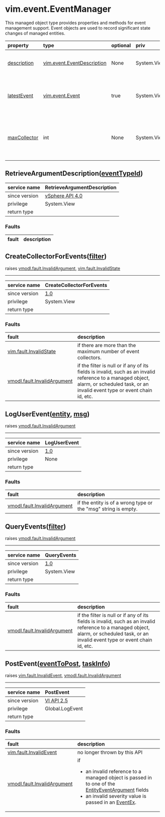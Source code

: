 vim.event.EventManager
======================


This managed object type provides properties and methods for   event management support.   Event objects are used to record significant state changes of   managed entities.

| property | type | optional | priv | desc |
|:---------|:-----|:---------|:-----|:-----|
| <a href='description'>description</a> | [vim.event.EventDescription](vim.event.EventDescription.md "vim.event.EventDescription") | None | System.View | Static descriptive strings used in events. |
| <a href='latestEvent'>latestEvent</a> | [vim.event.Event](vim.event.Event.md "vim.event.Event") | true | System.View | The latest event that happened on the VirtualCenter server. |
| <a href='maxCollector'>maxCollector</a> | int | None | System.View | For each client, the maximum number of event collectors that can exist   simultaneously. |


RetrieveArgumentDescription([eventTypeId](#string "string"))
------------------------------------------------------------

| service name | RetrieveArgumentDescription |
|:--|:--|
| since version | [vSphere API 4.0](vim.version.md#None) |
| privilege    | System.View |
| return type |  |
### Faults
| fault | description |
|:------|:------------|




CreateCollectorForEvents([filter](vim.event.EventFilterSpec.md "vim.event.EventFilterSpec"))
--------------------------------------------------------------------------------------------
 raises [vmodl.fault.InvalidArgument](vmodl.fault.InvalidArgument.md "vmodl.fault.InvalidArgument"), [vim.fault.InvalidState](vim.fault.InvalidState.md "vim.fault.InvalidState")

---
| service name | CreateCollectorForEvents |
|:--|:--|
| since version | [1.0](vim.version.md#None) |
| privilege    | System.View |
| return type |  |
### Faults
| fault | description |
|:------|:------------|
| [vim.fault.InvalidState](vim.fault.InvalidState.md "vim.fault.InvalidState") | if there are more than the maximum number of                        event collectors. |
| [vmodl.fault.InvalidArgument](vmodl.fault.InvalidArgument.md "vmodl.fault.InvalidArgument") | if the filter is null or if any of its fields                           is invalid, such as an invalid reference to a                           managed object, alarm, or scheduled task, or an                           invalid event type or event chain id, etc. |




LogUserEvent([entity](vim.ManagedEntity.md "vim.ManagedEntity"), [msg](#string "string"))
-----------------------------------------------------------------------------------------
 raises [vmodl.fault.InvalidArgument](vmodl.fault.InvalidArgument.md "vmodl.fault.InvalidArgument")

---
| service name | LogUserEvent |
|:--|:--|
| since version | [1.0](vim.version.md#None) |
| privilege    | None |
| return type |  |
### Faults
| fault | description |
|:------|:------------|
| [vmodl.fault.InvalidArgument](vmodl.fault.InvalidArgument.md "vmodl.fault.InvalidArgument") | if the entity is of a wrong type or the "msg" string is                           empty. |




QueryEvents([filter](vim.event.EventFilterSpec.md "vim.event.EventFilterSpec"))
-------------------------------------------------------------------------------
 raises [vmodl.fault.InvalidArgument](vmodl.fault.InvalidArgument.md "vmodl.fault.InvalidArgument")

---
| service name | QueryEvents |
|:--|:--|
| since version | [1.0](vim.version.md#None) |
| privilege    | System.View |
| return type |  |
### Faults
| fault | description |
|:------|:------------|
| [vmodl.fault.InvalidArgument](vmodl.fault.InvalidArgument.md "vmodl.fault.InvalidArgument") | if the filter is null or if any of its fields                          is invalid, such as an invalid reference to a                          managed object, alarm, or scheduled task, or an                          invalid event type or event chain id, etc. |




PostEvent([eventToPost](vim.event.Event.md "vim.event.Event"), [taskInfo](vim.TaskInfo.md "vim.TaskInfo"))
----------------------------------------------------------------------------------------------------------
 raises [vim.fault.InvalidEvent](vim.fault.InvalidEvent.md "vim.fault.InvalidEvent"), [vmodl.fault.InvalidArgument](vmodl.fault.InvalidArgument.md "vmodl.fault.InvalidArgument")

---
| service name | PostEvent |
|:--|:--|
| since version | [VI API 2.5](vim.version.md#None) |
| privilege    | Global.LogEvent |
| return type |  |
### Faults
| fault | description |
|:------|:------------|
| [vim.fault.InvalidEvent](vim.fault.InvalidEvent.md "vim.fault.InvalidEvent") | no longer thrown by this API |
| [vmodl.fault.InvalidArgument](vmodl.fault.InvalidArgument.md "vmodl.fault.InvalidArgument") | if  <ul>  <li>an invalid reference to a managed object is passed in to one of the  <a href="vim.event.EntityEventArgument.md">EntityEventArgument</a> fields  <li>an invalid severity value is passed in an <a href="vim.event.EventEx.md">EventEx</a>.  </ul> |




